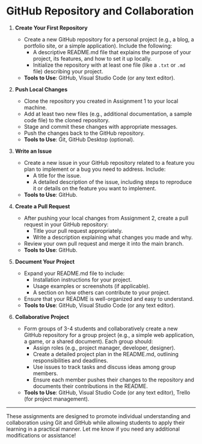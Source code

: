 # GitHub Repository and Collaboration

1. **Create Your First Repository**

   - Create a new GitHub repository for a personal project (e.g., a blog, a portfolio site, or a simple application). Include the following:
     - A descriptive README.md file that explains the purpose of your project, its features, and how to set it up locally.
     - Initialize the repository with at least one file (like a `.txt` or `.md` file) describing your project.
   - **Tools to Use**: GitHub, Visual Studio Code (or any text editor).

2. **Push Local Changes**

   - Clone the repository you created in Assignment 1 to your local machine.
   - Add at least two new files (e.g., additional documentation, a sample code file) to the cloned repository.
   - Stage and commit these changes with appropriate messages.
   - Push the changes back to the GitHub repository.
   - **Tools to Use**: Git, GitHub Desktop (optional).

3. **Write an Issue**

   - Create a new issue in your GitHub repository related to a feature you plan to implement or a bug you need to address. Include:
     - A title for the issue.
     - A detailed description of the issue, including steps to reproduce it or details on the feature you want to implement.
   - **Tools to Use**: GitHub.

4. **Create a Pull Request**

   - After pushing your local changes from Assignment 2, create a pull request in your GitHub repository:
     - Title your pull request appropriately.
     - Write a description explaining what changes you made and why.
   - Review your own pull request and merge it into the main branch.
   - **Tools to Use**: GitHub.

5. **Document Your Project**

   - Expand your README.md file to include:
     - Installation instructions for your project.
     - Usage examples or screenshots (if applicable).
     - A section on how others can contribute to your project.
   - Ensure that your README is well-organized and easy to understand.
   - **Tools to Use**: GitHub, Visual Studio Code (or any text editor).

6. **Collaborative Project**
   - Form groups of 3-4 students and collaboratively create a new GitHub repository for a group project (e.g., a simple web application, a game, or a shared document). Each group should:
     - Assign roles (e.g., project manager, developer, designer).
     - Create a detailed project plan in the README.md, outlining responsibilities and deadlines.
     - Use issues to track tasks and discuss ideas among group members.
     - Ensure each member pushes their changes to the repository and documents their contributions in the README.
   - **Tools to Use**: GitHub, Visual Studio Code (or any text editor), Trello (for project management).

---

These assignments are designed to promote individual understanding and collaboration using Git and GitHub while allowing students to apply their learning in a practical manner. Let me know if you need any additional modifications or assistance!
